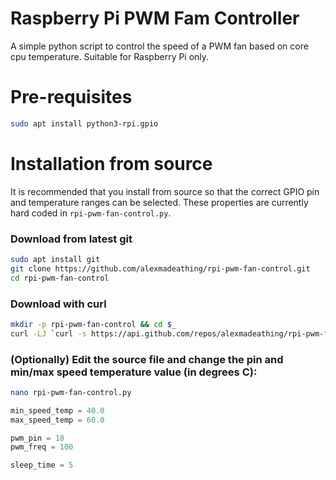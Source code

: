 # Raspberry Pi PWM Fam Controller
A simple python script to control the speed of a PWM fan based on core cpu temperature. Suitable for Raspberry Pi only.

# Pre-requisites
```bash
sudo apt install python3-rpi.gpio
```

# Installation from source
It is recommended that you install from source so that the correct GPIO pin and temperature ranges can be selected. These properties are currently hard coded in `rpi-pwm-fan-control.py`.

### Download from latest git
```bash
sudo apt install git
git clone https://github.com/alexmadeathing/rpi-pwm-fan-control.git
cd rpi-pwm-fan-control
```

### Download with curl
```bash
mkdir -p rpi-pwm-fan-control && cd $_
curl -LJ `curl -s https://api.github.com/repos/alexmadeathing/rpi-pwm-fan-control/releases/latest | python3  -c 'import sys, json; print(json.load(sys.stdin)["tarball_url"])'` | tar zxf - --strip=1
```

### (Optionally) Edit the source file and change the pin and min/max speed temperature value (in degrees C):
```bash
nano rpi-pwm-fan-control.py
```
```py
min_speed_temp = 40.0
max_speed_temp = 60.0

pwm_pin = 18
pwm_freq = 100

sleep_time = 5
```
